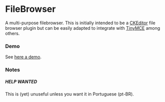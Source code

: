 # FileBrowser
A multi-purpose filebrowser. This is initially intended to be a [CKEditor](http://ckeditor.com/) file browser plugin but can be easily adapted to integrate with [TinyMCE](https://www.tinymce.com/) among others.

### Demo
See [here a demo](http://rawgit.com/jonataswalker/FileBrowser/master/examples/ex1-ckeditor.html).

### Notes
##### HELP WANTED
This is (yet) unuseful unless you want it in Portuguese (pt-BR).
